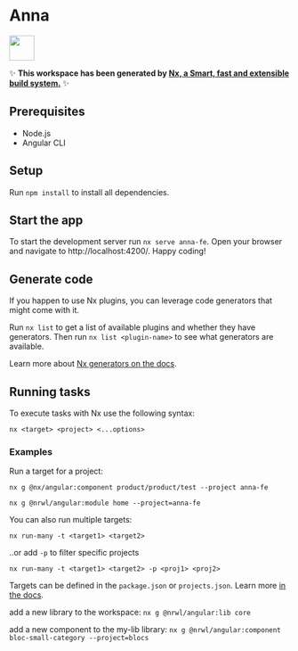 # Anna

<a alt="Nx logo" href="https://nx.dev" target="_blank" rel="noreferrer"><img src="https://raw.githubusercontent.com/nrwl/nx/master/images/nx-logo.png" width="45"></a>

✨ **This workspace has been generated by [Nx, a Smart, fast and extensible build system.](https://nx.dev)** ✨

## Prerequisites

- Node.js 
- Angular CLI

## Setup

Run `npm install` to install all dependencies.

## Start the app 

To start the development server run `nx serve anna-fe`. Open your browser and navigate to http://localhost:4200/. Happy coding!

## Generate code

If you happen to use Nx plugins, you can leverage code generators that might come with it.

Run `nx list` to get a list of available plugins and whether they have generators. Then run `nx list <plugin-name>` to see what generators are available.

Learn more about [Nx generators on the docs](https://nx.dev/plugin-features/use-code-generators).

## Running tasks

To execute tasks with Nx use the following syntax:

```
nx <target> <project> <...options>
```

### Examples

Run a target for a project:

```
nx g @nx/angular:component product/product/test --project anna-fe  
```

```
nx g @nrwl/angular:module home --project=anna-fe
```

You can also run multiple targets:

```
nx run-many -t <target1> <target2>
```

..or add `-p` to filter specific projects

```
nx run-many -t <target1> <target2> -p <proj1> <proj2>
```

Targets can be defined in the `package.json` or `projects.json`. Learn more [in the docs](https://nx.dev/core-features/run-tasks).


add a new library to the workspace: `nx g @nrwl/angular:lib core`

add a new component to the my-lib library: `nx g @nrwl/angular:component bloc-small-category --project=blocs`
